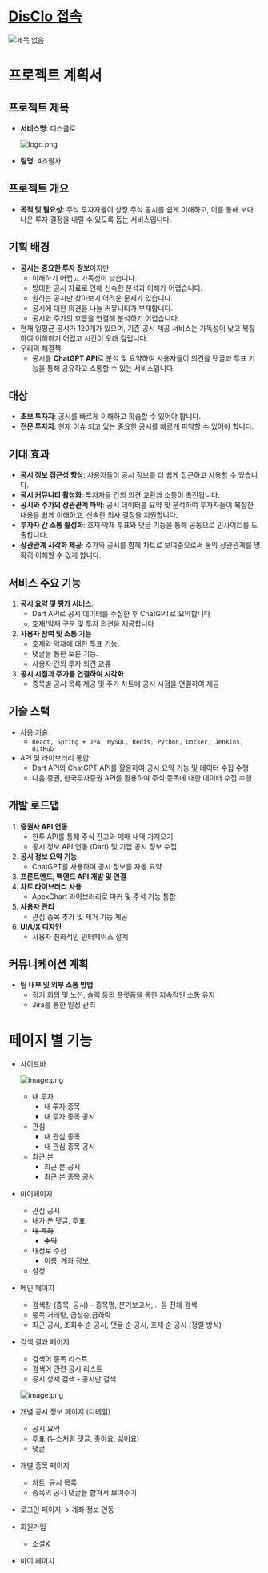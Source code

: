 # [DisClo 접속](http://43.203.154.25/)

![제목 없음](https://github.com/user-attachments/assets/0c135541-5ca3-41d8-8b6a-d64b466e74b8)

# 프로젝트 계획서

## 프로젝트 제목

- **서비스명**: 디스클로
    
    ![logo.png](https://prod-files-secure.s3.us-west-2.amazonaws.com/720abf95-7e09-46c8-8ccd-ff391e9ecc90/c1006a7c-b673-4851-aee6-a35cbeb59b7b/logo.png)
    
- **팀명**: 4조팔자

## 프로젝트 개요

- **목적 및 필요성**: 주식 투자자들이 상장 주식 공시를 쉽게 이해하고, 이를 통해 보다 나은 투자 결정을 내릴 수 있도록 돕는 서비스입니다.

## 기획 배경

- **공시는 중요한 투자 정보**이지만
    - 이해하기 어렵고 가독성이 낮습니다.
    - 방대한 공시 자료로 인해 신속한 분석과 이해가 어렵습니다.
    - 원하는 공시만 찾아보기 어려운 문제가 있습니다.
    - 공시에 대한 의견을 나눌 커뮤니티가 부재합니다.
    - 공시와 주가의 흐름을 연결해 분석하기 어렵습니다.
- 현재 일평균 공시가 120개가 있으며, 기존 공시 제공 서비스는 가독성이 낮고 복잡하여 이해하기 어렵고 시간이 오래 걸립니다.
- 우리의 해결책
    - 공시를 **ChatGPT API**로 분석 및 요약하여 사용자들이 의견을 댓글과 투표 기능을 통해 공유하고 소통할 수 있는 서비스입니다.

## 대상

- **초보 투자자**: 공시를 빠르게 이해하고 학습할 수 있어야 합니다.
- **전문 투자자**: 현재 이슈 되고 있는 중요한 공시를 빠르게 파악할 수 있어야 합니다.

## 기대 효과

- **공시 정보 접근성 향상**: 사용자들이 공시 정보를 더 쉽게 접근하고 사용할 수 있습니다.
- **공시 커뮤니티 활성화**: 투자자들 간의 의견 교환과 소통이 촉진됩니다.
- **공시와 주가의 상관관계 파악**: 공시 데이터를 요약 및 분석하여 투자자들이 복잡한 내용을 쉽게 이해하고, 신속한 의사 결정을 지원합니다.
- **투자자 간 소통 활성화**: 호재·악재 투표와 댓글 기능을 통해 공동으로 인사이트를 도출합니다.
- **상관관계 시각화 제공**: 주가와 공시를 함께 차트로 보여줌으로써 둘의 상관관계를 명확히 이해할 수 있게 합니다.

## 서비스 주요 기능

1. **공시 요약 및 평가 서비스**:
    - Dart API로 공시 데이터를 수집한 후 ChatGPT로 요약합니다
    - 호재/악재 구분 및 투자 의견을 제공합니다
2. **사용자 참여 및 소통 기능**
    - 호재와 악재에 대한 투표 기능.
    - 댓글을 통한 토론 기능.
    - 사용자 간의 투자 의견 교류
3. **공시 시점과 주가를 연결하여 시각화**
    - 종목별 공시 목록 제공 및 주가 차트에 공시 시점을 연결하여 제공

## 기술 스택

- 사용 기술
    - `React, Spring + JPA, MySQL, Redis, Python, Docker, Jenkins, GitHub`
- API 및 라이브러리 통합:
    - Dart API와 ChatGPT API를 활용하여 공시 요약 기능 및 데이터 수집 수행
    - 다음 증권, 한국투자증권 API를 활용하여 주식 종목에 대한 데이터 수집 수행

## 개발 로드맵

1. **증권사 API 연동**
    - 한투 API를 통해 주식 잔고와 매매 내역 가져오기
    - 공시 정보 API 연동 (Dart) 및 기업 공시 정보 수집
2. **공시 정보 요약 기능**
    - ChatGPT를 사용하여 공시 정보를 자동 요약
3. **프론트엔드, 백엔드 API 개발 및 연결**
4. **차트 라이브러리 사용**
    - ApexChart 라이브러리로 마커 및 주석 기능 통합
5. **사용자 관리**
    - 관심 종목 추가 및 제거 기능 제공
6. **UI/UX 디자인**
    - 사용자 친화적인 인터페이스 설계

## 커뮤니케이션 계획

- **팀 내부 및 외부 소통 방법**
    - 정기 회의 및 노션, 슬랙 등의 플랫폼을 통한 지속적인 소통 유지
    - Jira를 통한 일정 관리

# 페이지 별 기능

- 사이드바
    
    ![image.png](https://prod-files-secure.s3.us-west-2.amazonaws.com/720abf95-7e09-46c8-8ccd-ff391e9ecc90/17122efe-2bff-456a-8d2d-53c5dab616ab/image.png)
    
    - 내 투자
        - 내 투자 종목
        - 내 투자 종목 공시
    - 관심
        - 내 관심 종목
        - 내 관심 종목 공시
    - 최근 본
        - 최근 본 공시
        - 최근 본 종목 공시
- 마이페이지
    - 관심 공시
    - 내가 쓴 댓글, 투표
    - ~~내 계좌~~
        - ~~수익~~
    - 내정보 수정
        - 이름, 계좌 정보,
    - 설정
- 메인 페이지
    - 검색창 (종목, 공시) - 종목명, 분기보고서, .. 등 전체 검색
    - 종목 거래량, 급상승,급하락
    - 최근 공시, 조회수 순 공시, 댓글 순 공시,  호재 순 공시  (정렬 방식)
- 검색 결과 페이지
    - 검색어 종목 리스트
    - 검색어 관련 공시 리스트
    - 공시 상세 검색   - 공시만 검색
    
    ![image.png](https://prod-files-secure.s3.us-west-2.amazonaws.com/720abf95-7e09-46c8-8ccd-ff391e9ecc90/7cb8cfd9-2ed0-41e5-bc58-78bcd5c478a4/image.png)
    
- 개별 공시 정보 페이지 (디테일)
    - 공시 요약
    - 투표 (뉴스처럼 댓글, 좋아요, 싫어요)
    - 댓글
- 개별 종목 페이지
    - 차트, 공시 목록
    - 종목의 공시 댓글들 합쳐서 보여주기
- 로그인 페이지 → 계좌 정보 연동
- 회원가입
    - 소셜X
- 마이 페이지
